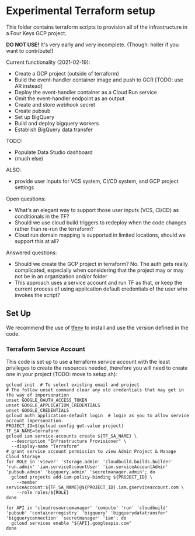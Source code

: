 # Experimental Terraform setup

This folder contains terraform scripts to provision all of the infrastructure in a Four Keys GCP project. 

**DO NOT USE!** It's very early and very incomplete. (Though: holler if you want to contribute!)

Current functionality (2021-02-19):
- Create a GCP project (outside of terraform)
- Build the event-handler container image and push to GCR [TODO: use AR instead]
- Deploy the event-handler container as a Cloud Run service
- Omit the event-handler endpoint as an output
- Create and store webhook secret
- Create pubsub
- Set up BigQuery
- Build and deploy bigquery workers
- Establish BigQuery data transfer

TODO:
- Populate Data Studio dashboard
- (much else)

ALSO:
- provide user inputs for VCS system, CI/CD system, and GCP project settings

Open questions:
- What's an elegant way to support those user inputs (VCS, CI/CD) as conditionals in the TF?
- Should we use cloud build triggers to redeploy when the code changes rather than re-run the terraform?
- Cloud run domain mapping is supported in limited locations, should we support this at all?

Answered questions:
- Should we create the GCP project in terraform? No. The auth gets really complicated, especially when considering that the project may or may not be in an organization and/or folder
- This approach uses a service account and run TF as that, or keep the current process of using application default credentials of the user who invokes the script?

## Set Up

We recommend the use of [tfenv](https://github.com/tfutils/tfenv) to install and use the version defined in the code.

### Terraform Service Account

This code is set up to use a terraform service account with the least privileges to create the resources needed, therefore you will need to create one in your project (TODO: move to setup.sh):

```
gcloud init  # To select existing email and project
# The follow unset command clear any old credentials that may get in the way of impersonation
unset GOOGLE_OAUTH_ACCESS_TOKEN
unset GOOGLE_APPLICATION_CREDENTIALS
unset GOOGLE_CREDENTIALS
gcloud auth application-default login  # login as you to allow service account impersonation.
PROJECT_ID=$(gcloud config get-value project)
TF_SA_NAME=terraform
gcloud iam service-accounts create ${TF_SA_NAME} \
  --description "Infrastructure Provisioner" \
  --display-name "Terraform"
# grant service account permission to view Admin Project & Manage Cloud Storage
for ROLE in 'viewer' 'storage.admin' 'cloudbuild.builds.builder' 'run.admin' 'iam.serviceAccountUser' 'iam.serviceAccountAdmin' 'pubsub.admin' 'bigquery.admin' 'secretmanager.admin'; do
  gcloud projects add-iam-policy-binding ${PROJECT_ID} \
    --member serviceAccount:${TF_SA_NAME}@${PROJECT_ID}.iam.gserviceaccount.com \
    --role roles/${ROLE}
done

for API in 'cloudresourcemanager' 'compute' 'run' 'cloudbuild' 'pubsub' 'containerregistry' 'bigquery' 'bigquerydatatransfer' 'bigqueryconnection' 'secretmanager' 'iam'; do
  gcloud services enable "${API}.googleapis.com"
done
```
